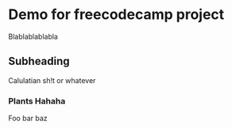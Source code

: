 # Demo for freecodecamp project

Blablablablabla

## Subheading

Calulatian sh!t or whatever

### Plants Hahaha

Foo bar baz